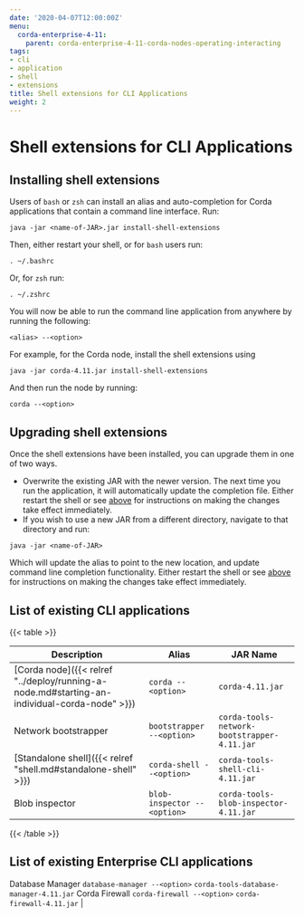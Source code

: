```yaml
---
date: '2020-04-07T12:00:00Z'
menu:
  corda-enterprise-4-11:
    parent: corda-enterprise-4-11-corda-nodes-operating-interacting
tags:
- cli
- application
- shell
- extensions
title: Shell extensions for CLI Applications
weight: 2
---
```



# Shell extensions for CLI Applications



## Installing shell extensions

Users of `bash` or `zsh` can install an alias and auto-completion for Corda applications that contain a command line interface. Run:

```shell
java -jar <name-of-JAR>.jar install-shell-extensions
```

Then, either restart your shell, or for `bash` users run:

```shell
. ~/.bashrc
```

Or, for `zsh` run:

```shell
. ~/.zshrc
```

You will now be able to run the command line application from anywhere by running the following:

```shell
<alias> --<option>
```

For example, for the Corda node, install the shell extensions using

```shell
java -jar corda-4.11.jar install-shell-extensions
```

And then run the node by running:

```shell
corda --<option>
```


## Upgrading shell extensions

Once the shell extensions have been installed, you can upgrade them in one of two ways.


* Overwrite the existing JAR with the newer version. The next time you run the application, it will automatically update
the completion file. Either restart the shell or see [above](#installing-shell-extensions) for instructions
on making the changes take effect immediately.
* If you wish to use a new JAR from a different directory, navigate to that directory and run:

```shell
java -jar <name-of-JAR>
```

Which will update the alias to point to the new location, and update command line completion functionality. Either
restart the shell or see [above](#installing-shell-extensions) for instructions on making the changes take effect immediately.


## List of existing CLI applications


{{< table >}}

|Description|Alias|JAR Name|
|---------------------------------------------------------|------------------------------|----------------------------------------------------------|
|[Corda node]({{< relref "../deploy/running-a-node.md#starting-an-individual-corda-node" >}})|`corda --<option>`|`corda-4.11.jar`|
|Network bootstrapper|`bootstrapper --<option>`|`corda-tools-network-bootstrapper-4.11.jar`|
|[Standalone shell]({{< relref "shell.md#standalone-shell" >}})|`corda-shell --<option>`|`corda-tools-shell-cli-4.11.jar`|
|Blob inspector|`blob-inspector --<option>`|`corda-tools-blob-inspector-4.11.jar`|

{{< /table >}}


## List of existing Enterprise CLI applications

Database Manager                `database-manager --<option>`  `corda-tools-database-manager-4.11.jar`
Corda Firewall          `corda-firewall --<option>`    `corda-firewall-4.11.jar`                                 |
